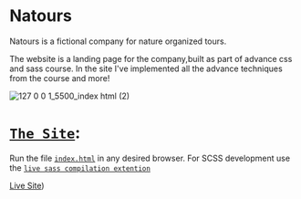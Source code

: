 # Natours
Natours is a fictional company for nature organized tours.

The website is a landing page for the company,built as part of advance css and sass course.
In the site I've implemented all the advance techniques from the course and more!

![127 0 0 1_5500_index html (2)](https://user-images.githubusercontent.com/97041347/175780210-413e4945-8fbd-40f7-ba79-cb5921769d60.png)

# [`The Site`](index.html):
Run the file [`index.html`](index.html) in any desired browser.
For SCSS development use the [`live sass compilation extention`](https://marketplace.visualstudio.com/items?itemName=ritwickdey.live-sass)

[Live Site](https://tarmon329.github.io/Natours/))
